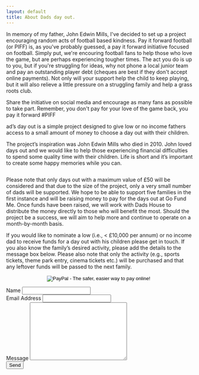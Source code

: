 ```yaml
---
layout: default
title: About Dads day out.
---
```

<p class="intro"><span class="dropcap">I</span>n memory of my father, John Edwin Mills, I've decided to set up a project encouraging random acts of football based kindness. Pay it forward football (or PIFF) is, as you've probably guessed, a pay it forward initiative focused on football. Simply put, we're encouring football fans to help those who love the game, but are perhaps experiencing tougher times. The act you do is up to you, but if you're struggling for ideas, why not phone a local junior team and pay an outstanding player debt (cheques are best if they don't accept online payments). Not only will your support help the child to keep playing, but it will also relieve a little pressure on a struggling family and help a grass roots club. 

Share the initiative on social media and encourage as many fans as possible to take part. Remember, you don't pay for your love of the game back, you pay it forward #PIFF

ad’s day out is a simple project designed to give low or no income fathers access to a small amount of money to choose a day out with their children.</p>


The project’s inspiration was John Edwin Mills who died in 2010. John loved days out and we would like to help those experiencing financial difficulties to spend some quality time with their children. Life is short and it’s important to create some happy memories while you can.

<img src="{{ site.url }}/assets/img/dad.jpg" alt="">

Please note that only days out with a maximum value of £50 will be considered and that due to the size of the project, only a very small number of dads will be supported. We hope to be able to support five families in the first instance and will be raising money to pay for the days out at Go Fund Me. Once funds have been raised, we will work with Dads House to distribute the money directly to those who will benefit the most. Should the project be a success, we will aim to help more and continue to operate on a month-by-month basis. 

If you would like to nominate a low (i.e., < £10,000 per annum) or no income dad to receive funds for a day out with his children please get in touch. If you also know the family’s desired activity, please add the details to the message box below. Please also note that only the activity (e.g., sports tickets, theme park entry, cinema tickets etc.) will be purchased and that any leftover funds will be passed to the next family.

<center><form action="https://www.paypal.com/cgi-bin/webscr" method="post" target="_top">
<input type="hidden" name="cmd" value="_donations">
<input type="hidden" name="business" value="dadsdayout@outlook.com">
<input type="hidden" name="lc" value="US">
<input type="hidden" name="item_name" value="Dad's day out">
<input type="hidden" name="no_note" value="0">
<input type="hidden" name="currency_code" value="GBP">
<input type="hidden" name="bn" value="PP-DonationsBF:btn_donateCC_LG.gif:NonHostedGuest">
<input type="image" src="https://www.paypalobjects.com/en_US/i/btn/btn_donateCC_LG.gif" border="0" name="submit" alt="PayPal - The safer, easier way to pay online!">
<img alt="" border="0" src="https://www.paypalobjects.com/en_US/i/scr/pixel.gif" width="1" height="1">
</form></center>


  <form action="http://formspree.io/dadsdayout@outlook.com" method="POST">
   <label for="name">Name</label>    
    <input type="text" id="name" name="name" class="full-width"><br>
    <label for="email">Email Address</label>
    <input type="email" id="email" name="_replyto" class="full-width"><br>
    <label for="message">Message</label>
    <textarea name="message" id="message" cols="30" rows="10" class="full-width"></textarea><br>
    <input type="submit" value="Send" class="button">
</form>
